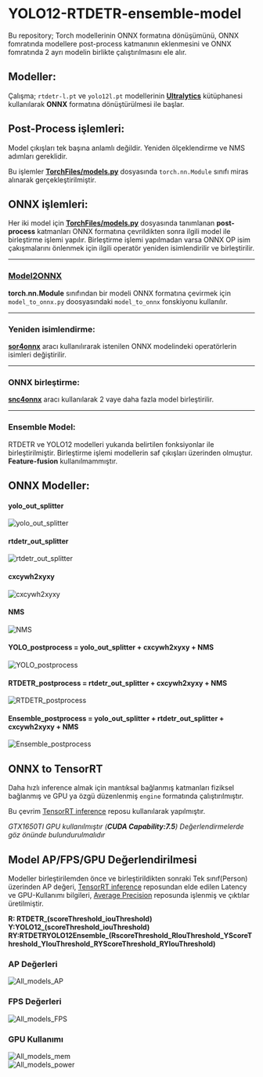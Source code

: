 # YOLO12-RTDETR-ensemble-model
Bu repository; Torch modellerinin ONNX formatına dönüşümünü, ONNX fomratında modellere post-process katmanının eklenmesini ve ONNX fomratında 2 ayrı modelin birlikte çalıştırılmasını ele alır.

## Modeller:

Çalışma; `rtdetr-l.pt` ve `yolo12l.pt` modellerinin [**Ultralytics**]("https://github.com/ultralytics") kütüphanesi kullanılarak **ONNX** formatına dönüştürülmesi ile başlar.

## Post-Process işlemleri:

Model çıkışları tek başına anlamlı değildir. Yeniden ölçeklendirme ve NMS adımları gereklidir. 

Bu işlemler [**TorchFiles/models.py**](TorchFiles/models.py) dosyasında `torch.nn.Module` sınıfı miras alınarak gerçekleştirilmiştir.

## ONNX işlemleri:

Her iki model için [**TorchFiles/models.py**](TorchFiles/models.py) dosyasında tanımlanan **post-process** katmanları ONNX formatına çevrildikten sonra ilgili model ile birleştirme işlemi yapılır. Birleştirme işlemi yapılmadan varsa ONNX OP isim çakışmalarını önlenmek için ilgili operatör yeniden isimlendirilir ve birleştirilir.

---

### [Model2ONNX](models_to_onnx.py)

**torch.nn.Module** sınıfından bir modeli ONNX formatına çevirmek için `model_to_onnx.py` doosyasındaki `model_to_onnx` fonskiyonu kullanılır.

---

### Yeniden isimlendirme:

[**sor4onnx**](https://github.com/PINTO0309/sor4onnx) aracı kullanılırarak istenilen ONNX modelindeki operatörlerin isimleri değiştirilir.

---

### ONNX birleştirme:

[**snc4onnx**](https://github.com/PINTO0309/snc4onnx) aracı kullanılarak 2 vaye daha fazla model birleştirilir.

---

### Ensemble Model:

RTDETR ve YOLO12 modelleri yukarıda belirtilen fonksiyonlar ile birleştirilmiştir. Birleştirme işlemi modellerin saf çıkışları üzerinden olmuştur. **Feature-fusion** kullanılmammıştır.

## ONNX Modeller:

#### yolo_out_splitter
![yolo_out_splitter](assests/yolo_out_splitter.onnx.svg)
#### rtdetr_out_splitter
![rtdetr_out_splitter](assests/rtdetr_out_splitter.onnx.svg)
#### cxcywh2xyxy
![cxcywh2xyxy](assests/cxcywh2xyxy.onnx.svg)
#### NMS
![NMS](assests/NMS.onnx.svg)
#### YOLO_postprocess = yolo_out_splitter + cxcywh2xyxy + NMS
![YOLO_postprocess](assests/YOLO_postprocess.onnx.svg)
#### RTDETR_postprocess = rtdetr_out_splitter + cxcywh2xyxy + NMS
![RTDETR_postprocess](assests/RTDETR_postprocess.onnx.svg)
#### Ensemble_postprocess = yolo_out_splitter + rtdetr_out_splitter + cxcywh2xyxy + NMS
![Ensemble_postprocess](assests/Ensemble_postprocess.onnx.svg)

## ONNX to TensorRT

Daha hızlı inference almak için mantıksal bağlanmış katmanları fiziksel bağlanmış ve GPU ya özgü düzenlenmiş `engine` formatında çalıştırılmıştır.

Bu çevrim [TensorRT inference]() reposu kullanılarak yapılmıştır.

*GTX1650TI GPU kullanılmıştır (**CUDA Capability:7.5**) Değerlendirmelerde göz önünde bulundurulmalıdır* 

## Model AP/FPS/GPU Değerlendirilmesi

Modeller birleştirilemden önce ve birleştirildikten sonraki Tek sınıf(Person) üzerinden AP değeri, [TensorRT inference]() reposundan elde edilen Latency ve GPU-Kullanımı bilgileri, [Average Precision]() reposunda işlenmiş ve çıktılar üretilmiştir.

**R: RTDETR_(scoreThreshold_iouThreshold)**\
**Y:YOLO12_(scoreThreshold_iouThreshold)**\
**RY:RTDETRYOLO12Ensemble_(RscoreThreshold_RIouThreshold_YScoreThreshold_YIouThreshold_RYScoreThreshold_RYIouThreshold)**


### AP Değerleri
![All_models_AP](assests/All_models_AP.png)
### FPS Değerleri 
![All_models_FPS](assests/All_models_FPS.png)
### GPU Kullanımı
![All_models_mem](assests/All_models_mem.png)\
![All_models_power](assests/All_models_power.png)